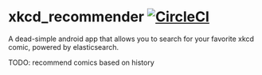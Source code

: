 # xkcd_recommender [![CircleCI](https://circleci.com/gh/NavyaZaveri/xkcd_recommender.svg?style=svg&circle-token=b801f72a1366a53ce8b2c5c200d8e8d96fabc6ca)](https://circleci.com/gh/NavyaZaveri/xkcd_recommender)

A dead-simple android app that allows you to search for your favorite xkcd comic, powered by elasticsearch. 


TODO: recommend comics based on history